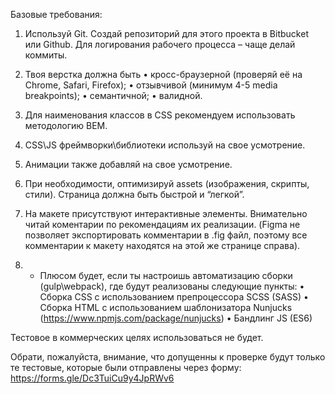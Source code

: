 Базовые требования:

1. Используй Git. Создай репозиторий для этого проекта в Bitbucket или Github. 
Для логирования рабочего процесса – чаще делай коммиты. 

2. Твоя верстка должна быть 
    • кросс-браузерной (проверяй её на Chrome, Safari, Firefox); 
    • отзывчивой (минимум 4-5 media breakpoints);
    • семантичной;
    • валидной.

3. Для наименования классов в CSS рекомендуем использовать методологию BEM. 

4. CSS\JS фреймворки\библиотеки используй на свое усмотрение.

5. Анимации также добавляй на свое усмотрение.

6. При необходимости, оптимизируй assets (изображения, скрипты, стили). Страница должна быть быстрой и “легкой”.

7. На макете присутствуют интерактивные элементы. Внимательно читай коментарии по рекомендациям их реализации.
(Figma не позволяет экспортировать комментарии в .fig файл, поэтому все комментарии к макету находятся на этой же 
странице справа).

8. * Плюсом будет, если ты настроишь автоматизацию сборки (gulp\webpack), где будут реализованы следующие пункты:
    • Сборка CSS c использованием препроцессора SCSS (SASS)
    • Сборка HTML c использованием шаблонизатора Nunjucks (https://www.npmjs.com/package/nunjucks) 
    • Бандлинг JS (ES6)

Тестовое в коммерческих целях использоваться не будет.

Обрати, пожалуйста, внимание, что допущенны к проверке будут только те тестовые, которые были отправлены через форму:
https://forms.gle/Dc3TuiCu9y4JpRWv6
